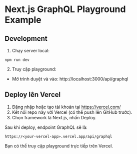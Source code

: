 
# Next.js GraphQL Playground Example

## Development

1. Chạy server local:

```
npm run dev
```

2. Truy cập playground:

- Mở trình duyệt và vào: http://localhost:3000/api/graphql

## Deploy lên Vercel

1. Đăng nhập hoặc tạo tài khoản tại https://vercel.com/
2. Kết nối repo này với Vercel (có thể push lên GitHub trước).
3. Chọn framework là Next.js, nhấn Deploy.

Sau khi deploy, endpoint GraphQL sẽ là:

```
https://<your-vercel-app>.vercel.app/api/graphql
```

Bạn có thể truy cập playground trực tiếp trên Vercel.
